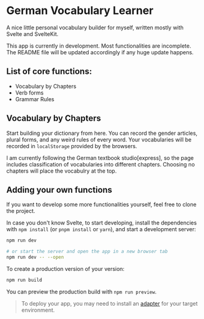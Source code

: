 # German Vocabulary Learner

A nice little personal vocabulary builder for myself, written mostly with Svelte and SvelteKit.

This app is currently in development. Most functionalities are incomplete. The README file will be updated accordingly if any huge update happens.

## List of core functions:
- Vocabulary by Chapters
- Verb forms
- Grammar Rules

## Vocabulary by Chapters

Start building your dictionary from here. You can record the gender articles, plural forms, and any weird rules of every word. Your vocabularies will be recorded in ``localStorage`` provided by the browsers.

I am currently following the German textbook studio[express], so the page includes classification of vocabularies into different chapters. Choosing no chapters will place the vocabulry at the top.

## Adding your own functions

If you want to develop some more functionalities yourself, feel free to clone the project. 

In case you don't know Svelte, to start developing, install the dependencies with `npm install` (or `pnpm install` or `yarn`), and start a development server:

```bash
npm run dev

# or start the server and open the app in a new browser tab
npm run dev -- --open
```

To create a production version of your version:

```bash
npm run build
```

You can preview the production build with `npm run preview`.

> To deploy your app, you may need to install an [adapter](https://kit.svelte.dev/docs/adapters) for your target environment.
